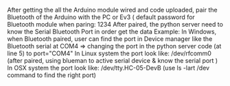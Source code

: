 After getting the all the Arduino module wired and code uploaded, pair the Bluetooth of the Arduino with the PC or Ev3 (
default password for Bluetooth module when paring: 1234
After paired, the python server need to know the Serial Bluetooth Port in order get the data
Example: In Windows, when Bluetooth paired, user can find the port in Device manager like the Bluetooth serial at COM4 => changing the port in the python server code (at line 5) to port="COM4"
In Linux system the port look like: /dev/rfcomm0 (after paired, using blueman to active serial device & know the serial port )
In OSX system the port look like: /dev/tty.HC-05-DevB (use ls -lart /dev command to find the right port)
